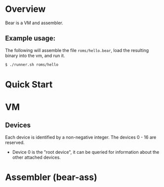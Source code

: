 # Overview

Bear is a VM and assembler.

## Example usage:

The following will assemble the file `roms/hello.bear`, load the resulting binary into the vm, and run it.
```bash
$ ./runner.sh roms/hello
```

# Quick Start

# VM

## Devices

Each device is identified by a non-negative integer.
The devices 0 - 16 are reserved.

- Device 0 is the "root device", it can be queried for information about the other attached devices.

# Assembler (bear-ass)
